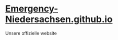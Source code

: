 # [Emergency-Niedersachsen.github.io](https://Emergency-Niedersachsen.github.io)
Unsere offizielle website
